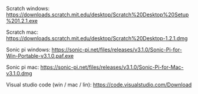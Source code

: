 Scratch windows:
https://downloads.scratch.mit.edu/desktop/Scratch%20Desktop%20Setup%201.2.1.exe

Scratch mac:
https://downloads.scratch.mit.edu/desktop/Scratch%20Desktop-1.2.1.dmg

Sonic pi windows:
https://sonic-pi.net/files/releases/v3.1.0/Sonic-Pi-for-Win-Portable-v3.1.0.paf.exe

Sonic pi mac:
https://sonic-pi.net/files/releases/v3.1.0/Sonic-Pi-for-Mac-v3.1.0.dmg

Visual studio code (win / mac / lin):
https://code.visualstudio.com/Download
